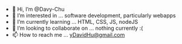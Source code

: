 - 👋 Hi, I’m @Davy-Chu
- 👀 I’m interested in ... software development, particularly webapps
- 🌱 I’m currently learning ... HTML, CSS, JS, nodeJS
- 💞️ I’m looking to collaborate on ... nothing currently :(
- 📫 How to reach me ... yDavidHu@gmail.com

<!---
Davy-Chu/Davy-Chu is a ✨ special ✨ repository because its `README.md` (this file) appears on your GitHub profile.
You can click the Preview link to take a look at your changes.
--->
